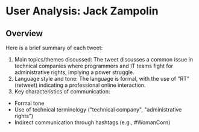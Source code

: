 # User Analysis: Jack Zampolin

## Overview

Here is a brief summary of each tweet:

1. Main topics/themes discussed: The tweet discusses a common issue in technical companies where programmers and IT teams fight for administrative rights, implying a power struggle.
2. Language style and tone: The language is formal, with the use of "RT" (retweet) indicating a professional online interaction.
3. Key characteristics of communication:
* Formal tone
* Use of technical terminology ("technical company", "administrative rights")
* Indirect communication through hashtags (e.g., #WomanCorn)